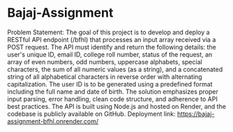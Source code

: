# Bajaj-Assignment
Problem Statement:
The goal of this project is to develop and deploy a RESTful API endpoint (/bfhl) that processes an input array received via a POST request. The API must identify and return the following details: the user's unique ID, email ID, college roll number, status of the request, an array of even numbers, odd numbers, uppercase alphabets, special characters, the sum of all numeric values (as a string), and a concatenated string of all alphabetical characters in reverse order with alternating capitalization. The user ID is to be generated using a predefined format including the full name and date of birth. The solution emphasizes proper input parsing, error handling, clean code structure, and adherence to API best practices. The API is built using Node.js and hosted on Render, and the codebase is publicly available on GitHub.
Deployment link: https://bajaj-assignment-bfhl.onrender.com/
